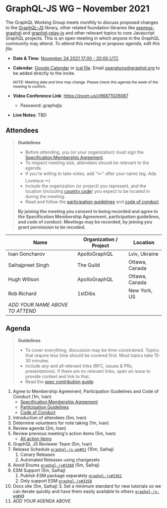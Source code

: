 # GraphQL-JS WG – November 2021

The GraphQL Working Group meets monthly to discuss proposed changes to the [GraphQL-JS](https://github.com/graphql/graphql-spec) library, other related foundation libraries like [express-graphql](https://github.com/graphql/express-graphql) and [graphql-relay-js](https://github.com/graphql/graphql-relay-js) and other
relevant topics to core Javascript GraphQL projects. This is an open meeting in which
anyone in the GraphQL community may attend. *To attend this meeting or propose
agenda, edit this file.*

- **Date & Time**: [November 24 2021 17:00 - 20:00 UTC](https://www.timeanddate.com/worldclock/meetingdetails.html?year=2021&month=11&day=24&hour=17&min=0&sec=0&p1=224&p2=179&p3=136&p4=37&p5=239&p6=101&p7=152)
- **Calendar**:
[Google Calendar](https://calendar.google.com/calendar/embed?src=linuxfoundation.org_ik79t9uuj2p32i3r203dgv5mo8%40group.calendar.google.com) or [ical file](https://calendar.google.com/calendar/ical/linuxfoundation.org_ik79t9uuj2p32i3r203dgv5mo8%40group.calendar.google.com/public/basic.ics). Email [operations@graphql.org](mailto:operations@graphql.org) to be added directly to the invite.

  <small>*NOTE:* Meeting date and time may change. Please check this agenda the week of the meeting to confirm.</small>
- **Video Conference Link**: https://zoom.us/j/96871026087
  - Password: graphqljs
- **Live Notes**: TBD

## Attendees

> **Guidelines**
> - Before attending, you (or your organization) must sign the [Specification Membership Agreement](https://github.com/graphql/foundation).
> - To respect meeting size, attendees should be relevant to the agenda.
> - If you're willing to take notes, add "✏️" after your name (eg. Ada Lovelace ✏)
> - Include the organization (or project) you represent, and the location (including [country code](https://en.wikipedia.org/wiki/List_of_ISO_3166_country_codes#Current_ISO_3166_country_codes)) you expect to be located in during the meeting.
> - Read and follow the [participation guidelines](https://github.com/graphql/graphql-js-wg#participation-guidelines) and [code of conduct](https://github.com/graphql/foundation/blob/master/CODE-OF-CONDUCT.md).
>
> **By joining the meeting you consent to being recorded and agree to the Specification Membership Agreement, participation guidelines, and code of conduct. Meetings may be recorded, by joining you grant permission to be recoded.**

| Name                            | Organization / Project | Location         |
| ------------------------------- | ---------------------- | ---------------- |
| Ivan Goncharov                  | ApolloGraphQL          | Lviv, Ukraine    |
| Saihajpreet Singh               | The Guild              | Ottawa, Canada   |
| Hugh Willson                    | ApolloGraphQL          | Ottawa, Canada   |
| Rob Richard                     | 1stDibs                | New York, US     |
| *ADD YOUR NAME ABOVE TO ATTEND* |


## Agenda

> **Guidelines**
>
> - To cover everything, discussion may be time-constrained. Topics that require less time should be covered first. Most topics take 15-30 minutes.
> - Include any and all relevant links (RFC, issues & PRs, presentations). If there are no relevant links, open an issue to provide context and link to that.
> - Read the [spec contribution guide](https://github.com/graphql/graphql-spec/blob/master/CONTRIBUTING.md).

<!--

Example agenda item:

1. Discuss moving the subscriptions proposal to stage 2 (30m, Lee)
   - [Subscriptions RFC](link.to/the-relevant/pr-or-issue-or-doc)
   - [GraphQL.js PR](github.link/to/the/project/pr)
   - [Another Relevant Link](youre.getting/the-idea.now)

-->

1. Agree to Membership Agreement, Participation Guidelines and Code of Conduct (1m, Ivan)
    - [Specification Membership Agreement](https://github.com/graphql/foundation)
    - [Participation Guidelines](https://github.com/graphql/graphql-js-wg#participation-guidelines)
    - [Code of Conduct](https://github.com/graphql/foundation/blob/master/CODE-OF-CONDUCT.md)
2. Introduction of attendees (5m, Ivan)
3. Determine volunteers for note taking (1m, Ivan)
4. Review agenda (2m, Ivan)
5. Review previous meeting's action items (5m, Ivan)
    - [All action items](https://github.com/graphql/graphql-js-wg/issues)
6. GraphQL JS Reviewer Team (5m, Ivan)
7. Release Schedule [`graphql-js-wg#51`](https://github.com/graphql/graphql-js-wg/issues/51) (10m, Saihaj)
    1. Canary Releases
    2. Automated Releases using changesets
9. Avoid Enums [`graphql-js#3360`](https://github.com/graphql/graphql-js/pull/3360) (5m, Saihaj)
10. ESM Support (5m, Saihaj)
    1. Publish ESM package separately [`graphql-js#3361`](https://github.com/graphql/graphql-js/pull/3361)
    2. Only support ESM [`graphql-js#3358`](https://github.com/graphql/graphql-js/discussions/3358#discussioncomment-1594418)
11. Docs site (5m, Saihaj)
    3. Set a minimum standard for new tutorials so we can iterate quickly and have them easily available to others [`graphql-js-wg#49`](https://github.com/graphql/graphql-js-wg/issues/49)
13. _ADD YOUR AGENDA ABOVE_
